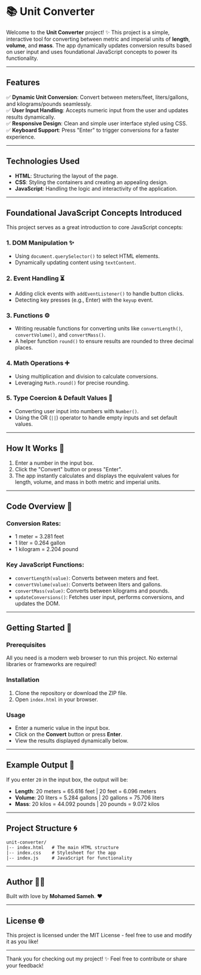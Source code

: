 # 📚 Unit Converter

Welcome to the **Unit Converter** project! ✨ This project is a simple, interactive tool for converting between metric and imperial units of **length**, **volume**, and **mass**. The app dynamically updates conversion results based on user input and uses foundational JavaScript concepts to power its functionality.

---

## Features

✅ **Dynamic Unit Conversion**: Convert between meters/feet, liters/gallons, and kilograms/pounds seamlessly.  
✅ **User Input Handling**: Accepts numeric input from the user and updates results dynamically.  
✅ **Responsive Design**: Clean and simple user interface styled using CSS.  
✅ **Keyboard Support**: Press "Enter" to trigger conversions for a faster experience.  

---

## Technologies Used

- **HTML**: Structuring the layout of the page.  
- **CSS**: Styling the containers and creating an appealing design.  
- **JavaScript**: Handling the logic and interactivity of the application.

---

## Foundational JavaScript Concepts Introduced

This project serves as a great introduction to core JavaScript concepts:

### 1. **DOM Manipulation** ✨
   - Using `document.querySelector()` to select HTML elements.
   - Dynamically updating content using `textContent`.

### 2. **Event Handling** ⏳
   - Adding click events with `addEventListener()` to handle button clicks.
   - Detecting key presses (e.g., Enter) with the `keyup` event.

### 3. **Functions** ⚙️
   - Writing reusable functions for converting units like `convertLength()`, `convertVolume()`, and `convertMass()`.
   - A helper function `round()` to ensure results are rounded to three decimal places.

### 4. **Math Operations** ➕
   - Using multiplication and division to calculate conversions.
   - Leveraging `Math.round()` for precise rounding.

### 5. **Type Coercion & Default Values** 🌄
   - Converting user input into numbers with `Number()`.
   - Using the OR (`||`) operator to handle empty inputs and set default values.

---

## How It Works 🚀

1. Enter a number in the input box.
2. Click the "Convert" button or press "Enter".
3. The app instantly calculates and displays the equivalent values for length, volume, and mass in both metric and imperial units.

---

## Code Overview 📝

### Conversion Rates:
- 1 meter = 3.281 feet
- 1 liter = 0.264 gallon
- 1 kilogram = 2.204 pound

### Key JavaScript Functions:
- `convertLength(value)`: Converts between meters and feet.
- `convertVolume(value)`: Converts between liters and gallons.
- `convertMass(value)`: Converts between kilograms and pounds.
- `updateConversions()`: Fetches user input, performs conversions, and updates the DOM.

---

## Getting Started 🙌

### Prerequisites
All you need is a modern web browser to run this project. No external libraries or frameworks are required!

### Installation
1. Clone the repository or download the ZIP file.
2. Open `index.html` in your browser.

### Usage
- Enter a numeric value in the input box.
- Click on the **Convert** button or press **Enter**.
- View the results displayed dynamically below.

---

## Example Output 🎨

If you enter `20` in the input box, the output will be:

- **Length**: 20 meters = 65.616 feet | 20 feet = 6.096 meters  
- **Volume**: 20 liters = 5.284 gallons | 20 gallons = 75.706 liters  
- **Mass**: 20 kilos = 44.092 pounds | 20 pounds = 9.072 kilos

---

## Project Structure 🌀

```
unit-converter/
|-- index.html   # The main HTML structure
|-- index.css    # Stylesheet for the app
|-- index.js     # JavaScript for functionality
```


---

## Author 👨‍💻

Built with love by **Mohamed Sameh**. ❤️

---

## License 🌐

This project is licensed under the MIT License - feel free to use and modify it as you like!

---

Thank you for checking out my project! ✨ Feel free to contribute or share your feedback!

